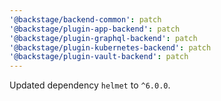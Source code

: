 ```yaml
---
'@backstage/backend-common': patch
'@backstage/plugin-app-backend': patch
'@backstage/plugin-graphql-backend': patch
'@backstage/plugin-kubernetes-backend': patch
'@backstage/plugin-vault-backend': patch
---
```


Updated dependency `helmet` to `^6.0.0`.
